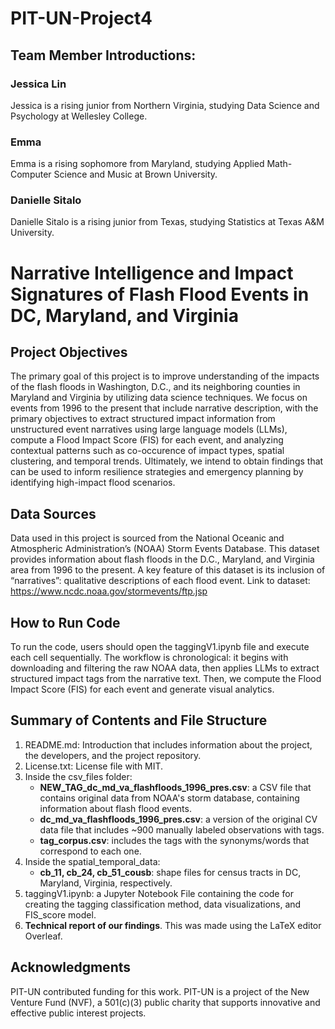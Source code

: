 # PIT-UN-Project4

## Team Member Introductions: 
### Jessica Lin
Jessica is a rising junior from Northern Virginia, studying Data Science and Psychology at Wellesley College.

### Emma 
Emma is a rising sophomore from Maryland, studying Applied Math-Computer Science and Music at Brown University. 

### Danielle Sitalo
Danielle Sitalo is a rising junior from Texas, studying Statistics at Texas A&M University. 

# Narrative Intelligence and Impact Signatures of Flash Flood Events in DC, Maryland, and Virginia

## Project Objectives
The primary goal of this project is to improve understanding of the impacts of the flash floods in Washington, D.C., and its neighboring counties in Maryland and Virginia by utilizing data science techniques. We focus on events from 1996 to the present that include narrative description, with the primary objectives to extract structured impact information from unstructured event narratives using large language models (LLMs), compute a Flood Impact Score (FIS) for each event, and analyzing contextual patterns such as co-occurence of impact types, spatial clustering, and temporal trends. Ultimately, we intend to obtain findings that can be used to inform resilience strategies and emergency planning by identifying high-impact flood scenarios. 

## Data Sources
Data used in this project is sourced from the National Oceanic and Atmospheric Administration’s (NOAA) Storm Events Database. This dataset provides information about flash floods in the D.C., Maryland, and Virginia area from 1996 to the present. A key feature of this dataset is its inclusion of “narratives”: qualitative descriptions of each flood event. 
Link to dataset: https://www.ncdc.noaa.gov/stormevents/ftp.jsp

## How to Run Code
To run the code, users should open the taggingV1.ipynb file and execute each cell sequentially. The workflow is chronological: it begins with downloading and filtering the raw NOAA data, then applies LLMs to extract structured impact tags from the narrative text. Then, we compute the Flood Impact Score (FIS) for each event and generate visual analytics. 

## Summary of Contents and File Structure
1. README.md: Introduction that includes information about the project, the developers, and the project repository.
2. License.txt: License file with MIT.
3. Inside the csv_files folder:
    - **NEW_TAG_dc_md_va_flashfloods_1996_pres.csv**: a CSV file that contains original data from NOAA's storm database, containing information about flash flood events.
    - **dc_md_va_flashfloods_1996_pres.csv**: a version of the original CV data file that includes ~900 manually labeled observations with tags.
    - **tag_corpus.csv**: includes the tags with the synonyms/words that correspond to each one. 
4. Inside the spatial_temporal_data:
    - **cb_11, cb_24, cb_51_cousb**: shape files for census tracts in DC, Maryland, Virginia, respectively. 
5. taggingV1.ipynb: a Jupyter Notebook File containing the code for creating the tagging classification method, data visualizations, and FIS_score model.
6. **Technical report of our findings**. This was made using the LaTeX editor Overleaf.


## Acknowledgments
PIT-UN contributed funding for this work. PIT-UN is a project of the New Venture
Fund (NVF), a 501(c)(3) public charity that supports innovative and effective
public interest projects.
